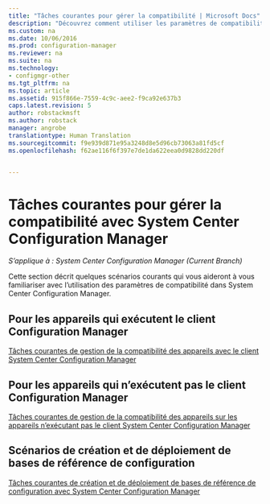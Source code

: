 ```yaml
---
title: "Tâches courantes pour gérer la compatibilité | Microsoft Docs"
description: "Découvrez comment utiliser les paramètres de compatibilité dans System Center Configuration Manager."
ms.custom: na
ms.date: 10/06/2016
ms.prod: configuration-manager
ms.reviewer: na
ms.suite: na
ms.technology:
- configmgr-other
ms.tgt_pltfrm: na
ms.topic: article
ms.assetid: 915f866e-7559-4c9c-aee2-f9ca92e637b3
caps.latest.revision: 5
author: robstackmsft
ms.author: robstack
manager: angrobe
translationtype: Human Translation
ms.sourcegitcommit: f9e939d871e95a3248d8e5d96cb73063a81fd5cf
ms.openlocfilehash: f62ae116f6f397e7de1da622eea0d9828dd220df


---
```

# <a name="common-tasks-for-managing-compliance-with-system-center-configuration-manager"></a>Tâches courantes pour gérer la compatibilité avec System Center Configuration Manager

*S’applique à : System Center Configuration Manager (Current Branch)*

Cette section décrit quelques scénarios courants qui vous aideront à vous familiariser avec l’utilisation des paramètres de compatibilité dans System Center Configuration Manager.  

## <a name="for-devices-that-run-the-configuration-manager-client"></a>Pour les appareils qui exécutent le client Configuration Manager  
 [Tâches courantes de gestion de la compatibilité des appareils avec le client System Center Configuration Manager](../../compliance/plan-design/common-tasks-for-managing-compliance-on-devices-with-the-client.md)  

## <a name="for-devices-that-do-not-run-the-configuration-manager-client"></a>Pour les appareils qui n’exécutent pas le client Configuration Manager  
 [Tâches courantes de gestion de la compatibilité des appareils sur les appareils n’exécutant pas le client System Center Configuration Manager](../../compliance/plan-design/common-tasks-for-managing-compliance-on-devices-not-running-the-client.md)  

## <a name="scenarios-for-creating-and-deploying-configuration-baselines"></a>Scénarios de création et de déploiement de bases de référence de configuration  
 [Tâches courantes de création et de déploiement de bases de référence de configuration avec System Center Configuration Manager](../../compliance/plan-design/common-tasks-for-creating-and-deploying-configuration-baselines.md)  



<!--HONumber=Dec16_HO3-->


